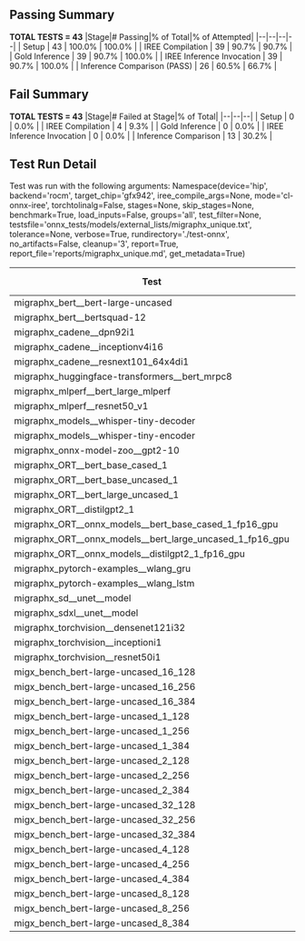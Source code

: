 ## Passing Summary

**TOTAL TESTS = 43**
|Stage|# Passing|% of Total|% of Attempted|
|--|--|--|--|
| Setup | 43 | 100.0% | 100.0% |
| IREE Compilation | 39 | 90.7% | 90.7% |
| Gold Inference | 39 | 90.7% | 100.0% |
| IREE Inference Invocation | 39 | 90.7% | 100.0% |
| Inference Comparison (PASS) | 26 | 60.5% | 66.7% |
## Fail Summary

**TOTAL TESTS = 43**
|Stage|# Failed at Stage|% of Total|
|--|--|--|
| Setup | 0 | 0.0% |
| IREE Compilation | 4 | 9.3% |
| Gold Inference | 0 | 0.0% |
| IREE Inference Invocation | 0 | 0.0% |
| Inference Comparison | 13 | 30.2% |
## Test Run Detail
Test was run with the following arguments:
Namespace(device='hip', backend='rocm', target_chip='gfx942', iree_compile_args=None, mode='cl-onnx-iree', torchtolinalg=False, stages=None, skip_stages=None, benchmark=True, load_inputs=False, groups='all', test_filter=None, testsfile='onnx_tests/models/external_lists/migraphx_unique.txt', tolerance=None, verbose=True, rundirectory='./test-onnx', no_artifacts=False, cleanup='3', report=True, report_file='reports/migraphx_unique.md', get_metadata=True)

| Test | Exit Status | Mean Benchmark Time (ms) | Notes |
|--|--|--|--|
| migraphx_bert__bert-large-uncased | PASS | 19.37129601396413 | |
| migraphx_bert__bertsquad-12 | compilation | None | |
| migraphx_cadene__dpn92i1 | Numerics | 3.752063247501045 | |
| migraphx_cadene__inceptionv4i16 | Numerics | 19.68373748456576 | |
| migraphx_cadene__resnext101_64x4di1 | Numerics | 4.42831361500226 | |
| migraphx_huggingface-transformers__bert_mrpc8 | PASS | 7.0008830999760745 | |
| migraphx_mlperf__bert_large_mlperf | PASS | 27.48353114972512 | |
| migraphx_mlperf__resnet50_v1 | Numerics | 13.906833903553585 | |
| migraphx_models__whisper-tiny-decoder | PASS | 42.47632918550688 | |
| migraphx_models__whisper-tiny-encoder | Numerics | 110.57154349206637 | |
| migraphx_onnx-model-zoo__gpt2-10 | compilation | None | |
| migraphx_ORT__bert_base_cased_1 | PASS | 122.47837437058074 | |
| migraphx_ORT__bert_base_uncased_1 | PASS | 123.00904508059222 | |
| migraphx_ORT__bert_large_uncased_1 | PASS | 538.0440986870477 | |
| migraphx_ORT__distilgpt2_1 | PASS | 69.05261299107224 | |
| migraphx_ORT__onnx_models__bert_base_cased_1_fp16_gpu | Numerics | 66.10743717685567 | |
| migraphx_ORT__onnx_models__bert_large_uncased_1_fp16_gpu | Numerics | 341.8763986167808 | |
| migraphx_ORT__onnx_models__distilgpt2_1_fp16_gpu | Numerics | 34.72949582429831 | |
| migraphx_pytorch-examples__wlang_gru | PASS | 16.64713646770797 | |
| migraphx_pytorch-examples__wlang_lstm | PASS | 9.28005351246718 | |
| migraphx_sd__unet__model | import_model | None | |
| migraphx_sdxl__unet__model | import_model | None | |
| migraphx_torchvision__densenet121i32 | Numerics | 12.836649319664998 | |
| migraphx_torchvision__inceptioni1 | Numerics | 3.3034306747094377 | |
| migraphx_torchvision__resnet50i1 | Numerics | 2.242167229966196 | |
| migx_bench_bert-large-uncased_16_128 | PASS | 27.550118405204742 | |
| migx_bench_bert-large-uncased_16_256 | PASS | 39.105499646178 | |
| migx_bench_bert-large-uncased_16_384 | Numerics | 56.594270397908986 | |
| migx_bench_bert-large-uncased_1_128 | PASS | 12.44856928700976 | |
| migx_bench_bert-large-uncased_1_256 | PASS | 12.520580524800431 | |
| migx_bench_bert-large-uncased_1_384 | PASS | 19.345715932459346 | |
| migx_bench_bert-large-uncased_2_128 | PASS | 12.916961813232662 | |
| migx_bench_bert-large-uncased_2_256 | PASS | 19.486538214281335 | |
| migx_bench_bert-large-uncased_2_384 | PASS | 20.254287363163062 | |
| migx_bench_bert-large-uncased_32_128 | PASS | 37.890328523261765 | |
| migx_bench_bert-large-uncased_32_256 | PASS | 72.59246619004342 | |
| migx_bench_bert-large-uncased_32_384 | Numerics | 112.40114186269541 | |
| migx_bench_bert-large-uncased_4_128 | PASS | 19.54185093011431 | |
| migx_bench_bert-large-uncased_4_256 | PASS | 20.89884079189277 | |
| migx_bench_bert-large-uncased_4_384 | PASS | 24.346449618473994 | |
| migx_bench_bert-large-uncased_8_128 | PASS | 21.011367560166754 | |
| migx_bench_bert-large-uncased_8_256 | PASS | 28.00340285524726 | |
| migx_bench_bert-large-uncased_8_384 | PASS | 34.63066139956936 | |
